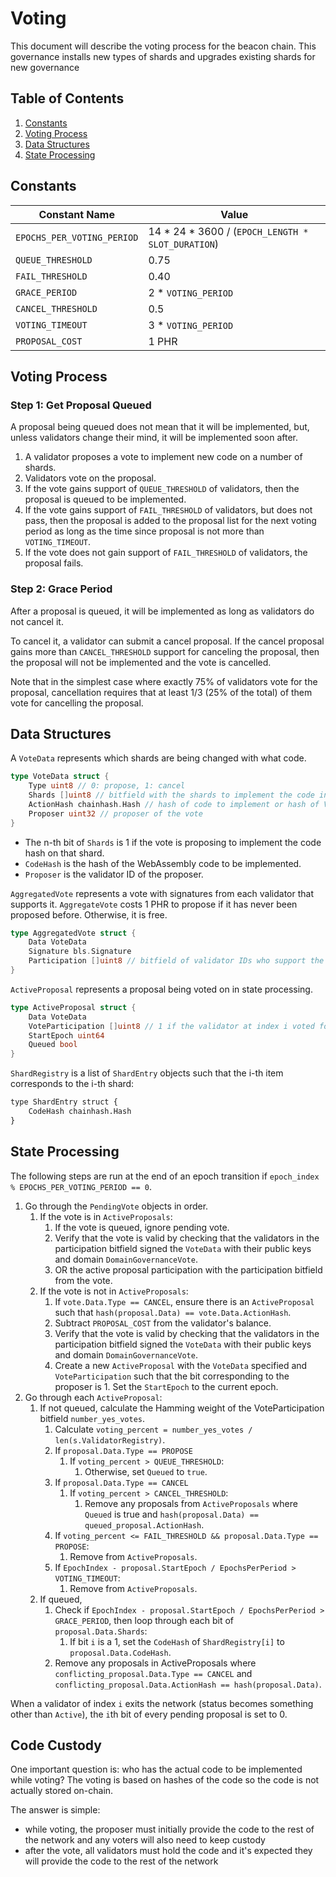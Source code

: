 # Voting

This document will describe the voting process for the beacon chain. This governance installs new types of shards and upgrades existing shards for new governance

## Table of Contents

1. [Constants](#constants)
2. [Voting Process](#voting-process)
3. [Data Structures](#data-structures)
4. [State Processing](#state-processing)

## Constants

| Constant Name              | Value                                             |
| -------------------------- | ------------------------------------------------- |
| `EPOCHS_PER_VOTING_PERIOD` | 14 * 24 * 3600 / (`EPOCH_LENGTH * SLOT_DURATION`) |
| `QUEUE_THRESHOLD`          | 0.75                                              |
| `FAIL_THRESHOLD`           | 0.40                                              |
| `GRACE_PERIOD`             | 2 * `VOTING_PERIOD`                               |
| `CANCEL_THRESHOLD`         | 0.5                                               |
| `VOTING_TIMEOUT`           | 3 * `VOTING_PERIOD`                               |
| `PROPOSAL_COST`            | 1 PHR                                             |



## Voting Process

### Step 1: Get Proposal Queued

A proposal being queued does not mean that it will be implemented, but, unless validators change their mind, it will be implemented soon after.

1. A validator proposes a vote to implement new code on a number of shards.
2. Validators vote on the proposal.
3. If the vote gains support of `QUEUE_THRESHOLD` of validators, then the proposal is queued to be implemented.
4. If the vote gains support of `FAIL_THRESHOLD` of validators, but does not pass, then the proposal is added to the proposal list for the next voting period as long as the time since proposal is not more than `VOTING_TIMEOUT`.
5. If the vote does not gain support of `FAIL_THRESHOLD` of validators, the proposal fails.

### Step 2: Grace Period

After a proposal is queued, it will be implemented as long as validators do not cancel it.

To cancel it, a validator can submit a cancel proposal. If the cancel proposal gains more than `CANCEL_THRESHOLD` support for canceling the proposal, then the proposal will not be implemented and the vote is cancelled.

Note that in the simplest case where exactly 75% of validators vote for the proposal, cancellation requires that at least 1/3 (25% of the total) of them vote for cancelling the proposal.

## Data Structures

A `VoteData` represents which shards are being changed with what code.

```go
type VoteData struct {
    Type uint8 // 0: propose, 1: cancel
    Shards []uint8 // bitfield with the shards to implement the code in
    ActionHash chainhash.Hash // hash of code to implement or hash of VoteData for cancellation
    Proposer uint32 // proposer of the vote
}
```

- The n-th bit of `Shards` is 1 if the vote is proposing to implement the code hash on that shard.
- `CodeHash` is the hash of the WebAssembly code to be implemented.
- `Proposer` is the validator ID of the proposer.

`AggregatedVote` represents a vote with signatures from each validator that supports it. `AggregateVote` costs 1 PHR to propose if it has never been proposed before. Otherwise, it is free.

```go
type AggregatedVote struct {
    Data VoteData
    Signature bls.Signature
    Participation []uint8 // bitfield of validator IDs who support the proposal
}
```

`ActiveProposal` represents a proposal being voted on in state processing.

```go
type ActiveProposal struct {
    Data VoteData
    VoteParticipation []uint8 // 1 if the validator at index i voted for the proposal
    StartEpoch uint64
    Queued bool
}
```

`ShardRegistry` is a list of `ShardEntry` objects such that the i-th item corresponds to the i-th shard:

```3
type ShardEntry struct {
    CodeHash chainhash.Hash
}
```

## State Processing

The following steps are run at the end of an epoch transition if `epoch_index % EPOCHS_PER_VOTING_PERIOD == 0`.

1. Go through the `PendingVote` objects in order.
   1. If the vote is in `ActiveProposals`:
      1. If the vote is queued, ignore pending vote.
      2. Verify that the vote is valid by checking that the validators in the participation bitfield signed the `VoteData` with their public keys and domain `DomainGovernanceVote`.
      3. OR the active proposal participation with the participation bitfield from the vote.
   2. If the vote is not in `ActiveProposals`:
      1. If `vote.Data.Type == CANCEL`, ensure there is an `ActiveProposal` such that `hash(proposal.Data) == vote.Data.ActionHash`.
      2. Subtract `PROPOSAL_COST` from the validator's balance.
      3. Verify that the vote is valid by checking that the validators in the participation bitfield signed the `VoteData` with their public keys and domain `DomainGovernanceVote`.
      4. Create a new `ActiveProposal` with the `VoteData` specified and `VoteParticipation` such that the bit corresponding to the proposer is 1. Set the `StartEpoch` to the current epoch.
2. Go through each `ActiveProposal`:
   1. If not queued, calculate the Hamming weight of the VoteParticipation bitfield `number_yes_votes`.
      1. Calculate `voting_percent = number_yes_votes / len(s.ValidatorRegistry)`.
      2. If `proposal.Data.Type == PROPOSE`
         1. If `voting_percent > QUEUE_THRESHOLD`:
            1. Otherwise, set `Queued` to `true`.
      3. If `proposal.Data.Type == CANCEL`
         1. If `voting_percent > CANCEL_THRESHOLD`:
            1. Remove any proposals from `ActiveProposals` where `Queued` is true and `hash(proposal.Data) == queued_proposal.ActionHash`.
      4. If `voting_percent <= FAIL_THRESHOLD && proposal.Data.Type == PROPOSE`:
         1. Remove from `ActiveProposals`.
      5. If `EpochIndex - proposal.StartEpoch / EpochsPerPeriod > VOTING_TIMEOUT`:
         1. Remove from `ActiveProposals`.
   2. If queued,
      1. Check if `EpochIndex - proposal.StartEpoch / EpochsPerPeriod > GRACE_PERIOD`, then loop through each bit of `proposal.Data.Shards`:
         1. If bit `i` is a 1, set the `CodeHash` of `ShardRegistry[i]` to `proposal.Data.CodeHash`.
      2. Remove any proposals in ActiveProposals where `conflicting_proposal.Data.Type == CANCEL` and `conflicting_proposal.Data.ActionHash == hash(proposal.Data)`.

When a validator of index `i` exits the network (status becomes something other than `Active`), the `i`th bit of every pending proposal is set to 0.

## Code Custody

One important question is: who has the actual code to be implemented while voting? The voting is based on hashes of the code so the code is not actually stored on-chain.

The answer is simple:

- while voting, the proposer must initially provide the code to the rest of the network and any voters will also need to keep custody
- after the vote, all validators must hold the code and it's expected they will provide the code to the rest of the network
